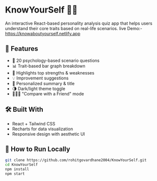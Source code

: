 # KnowYourSelf 🧠✨

An interactive React-based personality analysis quiz app that helps users understand their core traits based on real-life scenarios.
live Demo:- https://knowaboutyourself.netlify.app
## 🔮 Features

- 🧩 20 psychology-based scenario questions  
- 📊 Trait-based bar graph breakdown  
- 🎯 Highlights top strengths & weaknesses  
- 💡 Improvement suggestions  
- 💬 Personalized summary & title  
- 🌗 Dark/light theme toggle  
- 🧑‍🤝‍🧑 "Compare with a Friend" mode

## 🛠 Built With

- React + Tailwind CSS  
- Recharts for data visualization  
- Responsive design with aesthetic UI

## 🚀 How to Run Locally

```bash
git clone https://github.com/rohitgovardhane2004/KnowYourSelf.git
cd KnowYourSelf
npm install
npm start
